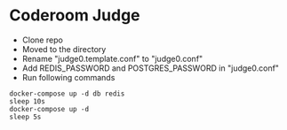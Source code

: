 # Coderoom Judge

- Clone repo
- Moved to the directory
- Rename "judge0.template.conf" to "judge0.conf"
- Add REDIS_PASSWORD and POSTGRES_PASSWORD in "judge0.conf"
- Run following commands
```
docker-compose up -d db redis
sleep 10s
docker-compose up -d
sleep 5s
```